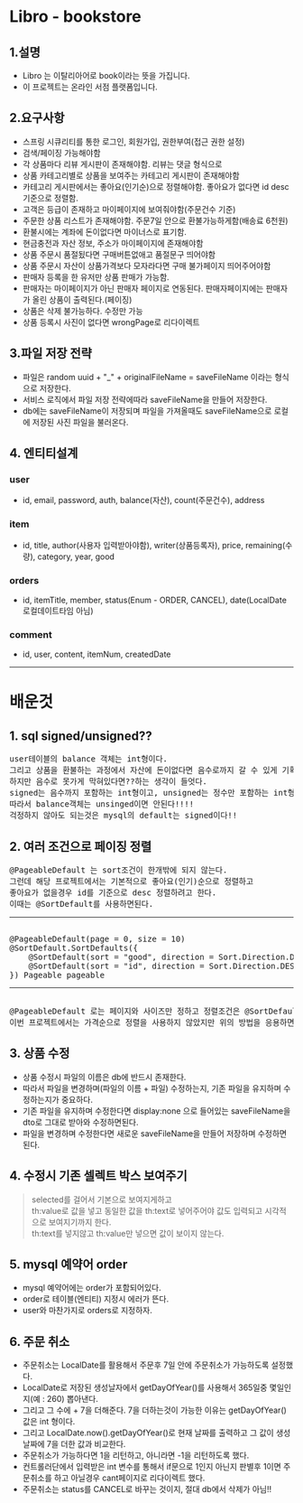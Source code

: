 # Libro - bookstore

## 1.설명
* Libro 는 이탈리아어로 book이라는 뜻을 가집니다.
* 이 프로젝트는 온라인 서점 플랫폼입니다.

## 2.요구사항
* 스프링 시큐리티를 통한 로그인, 회원가입, 권한부여(접근 권한 설정)
* 검색/페이징 가능해야함
* 각 상품마다 리뷰 게시판이 존재해야함. 리뷰는 댓글 형식으로
* 상품 카테고리별로 상품을 보여주는 카테고리 게시판이 존재해야함
* 카테고리 게시판에서는 좋아요(인기순)으로 정렬해야함. 좋아요가 없다면 id desc 기준으로 정렬함.
* 고객은 등급이 존재하고 마이페이지에 보여줘야함(주문건수 기준)
* 주문한 상품 리스트가 존재해야함. 주문7일 안으로 환불가능하게함(배송료 6천원)
* 환불시에는 계좌에 돈이없다면 마이너스로 표기함.
* 현금충전과 자산 정보, 주소가 마이페이지에 존재해야함
* 상품 주문시 품절됬다면 구매버튼없애고 품절문구 띄어야함
* 상품 주문시 자산이 상품가격보다 모자라다면 구매 불가페이지 띄어주어야함
* 판매자 등록을 한 유저만 상품 판매가 가능함. 
* 판매자는 마이페이지가 아닌 판매자 페이지로 연동된다. 판매자페이지에는 판매자가 올린 상품이 출력된다.(페이징)
* 상품은 삭제 불가능하다. 수정만 가능
* 상품 등록시 사진이 없다면 wrongPage로 리다이렉트

## 3.파일 저장 전략
* 파일은 random uuid + "_" + originalFileName = saveFileName 이라는 형식으로 저장한다.
* 서비스 로직에서 파일 저장 전략에따라 saveFileName을 만들어 저장한다.
* db에는 saveFileName이 저장되며 파일을 가져올때도 saveFileName으로 로컬에 저장된 사진 파일을 불러온다.

## 4. 엔티티설계
### user
* id, email, password, auth, balance(자산), count(주문건수), address
### item
* id, title, author(사용자 입력받아야함), writer(상품등록자), price, remaining(수량), category, year, good
### orders
* id, itemTitle, member, status(Enum - ORDER, CANCEL), date(LocalDate 로컬데이트타임 아님)
### comment
* id, user, content, itemNum, createdDate

<hr>

# 배운것

## 1. sql signed/unsigned??
<pre>
user테이블의 balance 객체는 int형이다.
그리고 상품을 환불하는 과정에서 자산에 돈이없다면 음수로까지 갈 수 있게 기획했다.
하지만 음수로 못가게 막혀있다면??하는 생각이 들엇다.
signed는 음수까지 포함하는 int형이고, unsigned는 정수만 포함하는 int형이다.
따라서 balance객체는 unsinged이면 안된다!!!!
걱정하지 않아도 되는것은 mysql의 default는 signed이다!!
</pre>

## 2. 여러 조건으로 페이징 정렬
<pre>
@PageableDefault 는 sort조건이 한개밖에 되지 않는다.
그런데 해당 프로젝트에서는 기본적으로 좋아요(인기)순으로 정렬하고
좋아요가 없을경우 id를 기준으로 desc 정렬하려고 한다.
이때는 @SortDefault를 사용하면된다.
<hr>
@PageableDefault(page = 0, size = 10)
@SortDefault.SortDefaults({
    @SortDefault(sort = "good", direction = Sort.Direction.DESC),
    @SortDefault(sort = "id", direction = Sort.Direction.DESC)
}) Pageable pageable
<hr>
@PageableDefault 로는 페이지와 사이즈만 정하고 정렬조건은 @SortDefault로 해주면된다.
이번 프로젝트에서는 가격순으로 정렬을 사용하지 않았지만 위의 방법을 응용하면 간단하게 정렬할 수 있다.
</pre>

## 3. 상품 수정
* 상품 수정시 파일의 이름은 db에 반드시 존재한다.
* 따라서 파일을 변경하며(파일의 이름 + 파일) 수정하는지, 기존 파일을 유지하며 수정하는지가 중요하다.
* 기존 파일을 유지하며 수정한다면 display:none 으로 들어있는 saveFileName을 dto로 그대로 받아와 수정하면된다.
* 파일을 변경하며 수정한다면 새로운 saveFileName을 만들어 저장하며 수정하면된다.

## 4. 수정시 기존 셀렉트 박스 보여주기
> selected를 걸어서 기본으로 보여지게하고<br>
th:value로 값을 넣고 동일한 값을 th:text로 넣어주어야 값도 입력되고 시각적으로 보여지기까지 한다.<br>
th:text를 넣지않고 th:value만 넣으면 값이 보이지 않는다.

## 5. mysql 예약어 order
* mysql 예약어에는 order가 포함되어있다.
* order로 테이블(엔티티) 지정시 에러가 뜬다.
* user와 마찬가지로 orders로 지정하자.

## 6. 주문 취소
* 주문취소는 LocalDate를 활용해서 주문후 7일 안에 주문취소가 가능하도록 설정했다.
* LocalDate로 저장된 생성날자에서 getDayOfYear()를 사용해서 365일중 몇일인지(예 : 260) 뽑아낸다.
* 그리고 그 수에 + 7을 더해준다. 7을 더하는것이 가능한 이유는 getDayOfYear() 값은 int 형이다.
* 그리고 LocalDate.now().getDayOfYear()로 현재 날짜를 출력하고 그 값이 생성날짜에 7을 더한 값과 비교한다.
* 주문취소가 가능하다면 1을 리턴하고, 아니라면 -1을 리턴하도록 했다.
* 컨트롤러단에서 입력받은 int 변수를 통해서 if문으로 1인지 아닌지 판별후 1이면 주문취소를 하고 아닐경우 cant페이지로 리다이렉트 했다.
* 주문취소는 status를 CANCEL로 바꾸는 것이지, 절대 db에서 삭제가 아님!!
